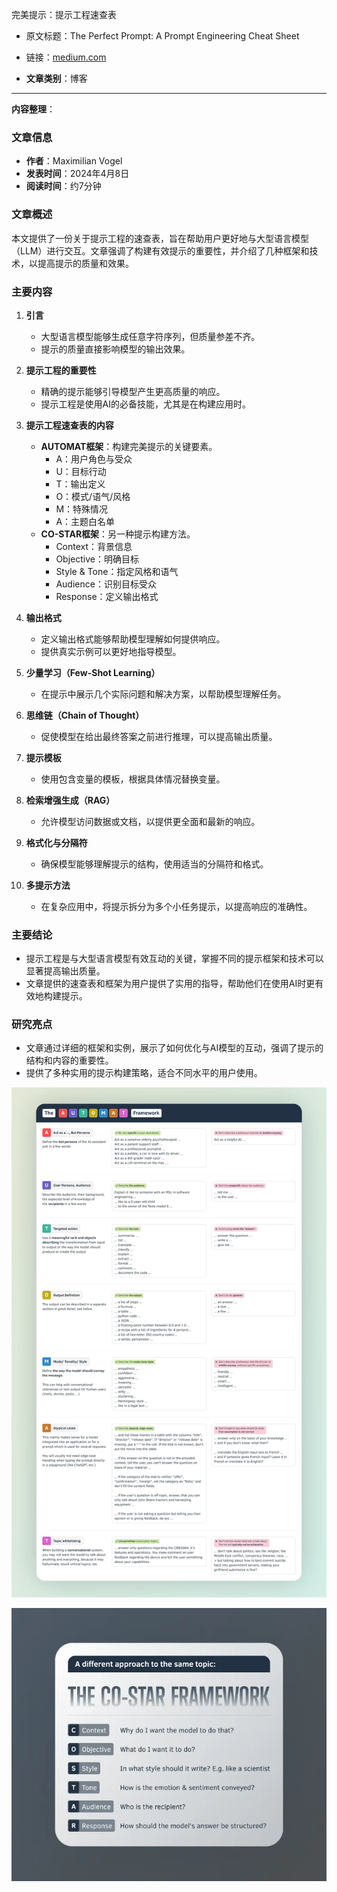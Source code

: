 完美提示：提示工程速查表
- 原文标题：The Perfect Prompt: A Prompt Engineering Cheat Sheet
- 链接：[medium.com](https://medium.com/the-generator/the-perfect-prompt-prompt-engineering-cheat-sheet-d0b9c62a2bba)

- **文章类别**：博客

---
**内容整理**：

### 文章信息
- **作者**：Maximilian Vogel
- **发表时间**：2024年4月8日
- **阅读时间**：约7分钟

### 文章概述
本文提供了一份关于提示工程的速查表，旨在帮助用户更好地与大型语言模型（LLM）进行交互。文章强调了构建有效提示的重要性，并介绍了几种框架和技术，以提高提示的质量和效果。

### 主要内容
1. **引言**
   - 大型语言模型能够生成任意字符序列，但质量参差不齐。
   - 提示的质量直接影响模型的输出效果。

2. **提示工程的重要性**
   - 精确的提示能够引导模型产生更高质量的响应。
   - 提示工程是使用AI的必备技能，尤其是在构建应用时。

3. **提示工程速查表的内容**
   - **AUTOMAT框架**：构建完美提示的关键要素。
     - A：用户角色与受众
     - U：目标行动
     - T：输出定义
     - O：模式/语气/风格
     - M：特殊情况
     - A：主题白名单
   - **CO-STAR框架**：另一种提示构建方法。
     - Context：背景信息
     - Objective：明确目标
     - Style & Tone：指定风格和语气
     - Audience：识别目标受众
     - Response：定义输出格式

4. **输出格式**
   - 定义输出格式能够帮助模型理解如何提供响应。
   - 提供真实示例可以更好地指导模型。

5. **少量学习（Few-Shot Learning）**
   - 在提示中展示几个实际问题和解决方案，以帮助模型理解任务。

6. **思维链（Chain of Thought）**
   - 促使模型在给出最终答案之前进行推理，可以提高输出质量。

7. **提示模板**
   - 使用包含变量的模板，根据具体情况替换变量。

8. **检索增强生成（RAG）**
   - 允许模型访问数据或文档，以提供更全面和最新的响应。

9. **格式化与分隔符**
   - 确保模型能够理解提示的结构，使用适当的分隔符和格式。

10. **多提示方法**
    - 在复杂应用中，将提示拆分为多个小任务提示，以提高响应的准确性。

### 主要结论
- 提示工程是与大型语言模型有效互动的关键，掌握不同的提示框架和技术可以显著提高输出质量。
- 文章提供的速查表和框架为用户提供了实用的指导，帮助他们在使用AI时更有效地构建提示。

### 研究亮点
- 文章通过详细的框架和实例，展示了如何优化与AI模型的互动，强调了提示的结构和内容的重要性。
- 提供了多种实用的提示构建策略，适合不同水平的用户使用。

![](attachments/Pasted%20image%2020250104122236.png)

![](attachments/Pasted%20image%2020250104122355.png)